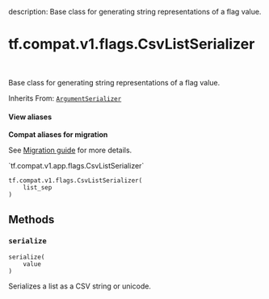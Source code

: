 description: Base class for generating string representations of a flag value.

<div itemscope itemtype="http://developers.google.com/ReferenceObject">
<meta itemprop="name" content="tf.compat.v1.flags.CsvListSerializer" />
<meta itemprop="path" content="Stable" />
<meta itemprop="property" content="__init__"/>
<meta itemprop="property" content="serialize"/>
</div>

# tf.compat.v1.flags.CsvListSerializer

<!-- Insert buttons and diff -->

<table class="tfo-notebook-buttons tfo-api nocontent" align="left">

</table>



Base class for generating string representations of a flag value.

Inherits From: [`ArgumentSerializer`](../../../../tf/compat/v1/flags/ArgumentSerializer.md)

<section class="expandable">
  <h4 class="showalways">View aliases</h4>
  <p>
<b>Compat aliases for migration</b>
<p>See
<a href="https://www.tensorflow.org/guide/migrate">Migration guide</a> for
more details.</p>
<p>`tf.compat.v1.app.flags.CsvListSerializer`</p>
</p>
</section>

<pre class="devsite-click-to-copy prettyprint lang-py tfo-signature-link">
<code>tf.compat.v1.flags.CsvListSerializer(
    list_sep
)
</code></pre>



<!-- Placeholder for "Used in" -->


## Methods

<h3 id="serialize"><code>serialize</code></h3>

<pre class="devsite-click-to-copy prettyprint lang-py tfo-signature-link">
<code>serialize(
    value
)
</code></pre>

Serializes a list as a CSV string or unicode.




